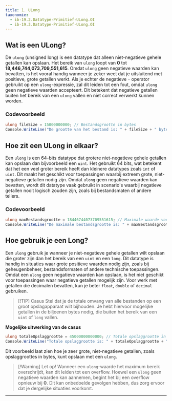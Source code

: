 ```yaml
---
title: 1. ULong
taxonomie:
  - ib-19.2.Datatype-Primitief-ULong.OI
  - ib-19.3.Datatype-Primitief-ULong.OI
---
```


## Wat is een ULong?
De `ulong` (unsigned long) is een datatype dat alleen niet-negatieve gehele getallen kan opslaan. Het bereik van `ulong` loopt van **0** tot **18,446,744,073,709,551,615**. Omdat `ulong` geen negatieve waarden kan bevatten, is het vooral handig wanneer je zeker weet dat je uitsluitend met positieve, grote getallen werkt.
Als je echter de negatieve `-` operator gebruikt op een `ulong`-expressie, zal dit leiden tot een fout, omdat `ulong` geen negatieve waarden accepteert. Dit betekent dat negatieve getallen buiten het bereik van een `ulong` vallen en niet correct verwerkt kunnen worden.

### Codevoorbeeld
```C#
ulong fileSize = 15000000000; // Bestandsgrootte in bytes
Console.WriteLine("De grootte van het bestand is: " + fileSize + " bytes");
```

## Hoe zit een ULong in elkaar?
Een `ulong` is een 64-bits datatype dat grotere niet-negatieve gehele getallen kan opslaan dan bijvoorbeeld een `uint`. Het gebruikt 64 bits, wat betekent dat het een veel groter bereik heeft dan kleinere datatypes zoals `int` of `uint`. Dit maakt het geschikt voor toepassingen waarbij extreem grote, niet-negatieve getallen nodig zijn. Omdat `ulong` geen negatieve waarden kan bevatten, wordt dit datatype vaak gebruikt in scenario's waarbij negatieve getallen nooit logisch zouden zijn, zoals bij bestandsmaten of andere tellers.

### Codevoorbeeld
```C#
ulong maxBestandsgrootte = 18446744073709551615; // Maximale waarde voor ulong
Console.WriteLine("De maximale bestandsgrootte is: " + maxBestandsgrootte + " bytes");
```

## Hoe gebruik je een Long?
Een `ulong` gebruik je wanneer je niet-negatieve gehele getallen wilt opslaan die groter zijn dan het bereik van een `uint` en een `long`. Dit datatype is handig in situaties waar grote positieve waarden nodig zijn, zoals bij geheugenbeheer, bestandsformaten of andere technische toepassingen. Omdat een `ulong` geen negatieve waarden kan opslaan, is het niet geschikt voor toepassingen waar negatieve getallen mogelijk zijn. Voor werk met getallen die decimalen bevatten, kun je beter `float`, `double` of `decimal` gebruiken.

> [!TIP] Casus
> Stel dat je de totale omvang van alle bestanden op een groot opslagapparaat wilt bijhouden. Je hebt hiervoor mogelijke getallen in de biljoenen bytes nodig, die buiten het bereik van een `uint` of `long` vallen. 

**Mogelijke uitwerking van de casus**
```C#
ulong totaleOpslaggrootte = 45000000000000; // Totale opslaggrootte in een ulong variabele
Console.WriteLine("Totale opslaggrootte is: " + totaleOpslaggrootte + " bytes");
```

Dit voorbeeld laat zien hoe je zeer grote, niet-negatieve getallen, zoals opslaggroottes in bytes, kunt opslaan met een `ulong`.

> [!Warning] Let op!
> Wanneer een `ulong`-waarde het maximum bereik overschrijdt, kan dit leiden tot een overflow. Hoewel een `ulong` geen negatieve waarden kan aannemen, begint het bij een overflow opnieuw bij **0**. Dit kan onbedoelde gevolgen hebben, dus zorg ervoor dat je dergelijke situaties voorkomt.

---